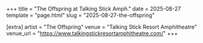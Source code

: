 +++
title = "The Offspring at Talking Stick Amph."
date = 2025-08-27
template = "page.html"
slug = "2025-08-27-the-offspring"

[extra]
artist = "The Offspring"
venue = "Talking Stick Resort Amphitheatre"
venue_url = "https://www.talkingstickresortamphitheatre.com/"
+++
